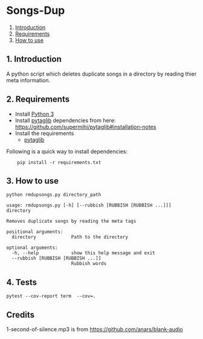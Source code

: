 # Songs-Dup

1. [Introduction](#1-introduction)
1. [Requirements](#2-requirements)
1. [How to use](#3-how-to-use)


## 1. Introduction

A python script which deletes duplicate songs in a directory by reading thier meta information.

## 2. Requirements

- Install [Python 3](https://www.python.org/downloads/)
- Install [pytaglib](https://pypi.python.org/pypi/pytaglib) dependencies from here: https://github.com/supermihi/pytaglib#installation-notes
- Install the requirements
  - [pytaglib](https://pypi.python.org/pypi/pytaglib)

Following is a quick way to install dependencies:
```
    pip install -r requirements.txt
```

## 3. How to use

`python rmdupsongs.py directory_path`


	usage: rmdupsongs.py [-h] [--rubbish [RUBBISH [RUBBISH ...]]] directory

	Removes duplicate songs by reading the meta tags

	positional arguments:
	  directory             Path to the directory

	optional arguments:
	  -h, --help            show this help message and exit
	  --rubbish [RUBBISH [RUBBISH ...]]
	                        Rubbish words

## 4. Tests

`pytest --cov-report term  --cov=.`

## Credits

1-second-of-silence.mp3 is from https://github.com/anars/blank-audio
